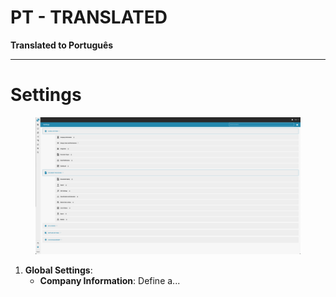 # PT - TRANSLATED

**Translated to Português**

---

# Settings

<figure><img src="../../.gitbook/assets/Bildschirmfoto 2024-05-08 um 08.14.35.png" alt=""><figcaption></figcaption></figure>

1. **Global Settings**:
   * **Company Information**: Define a...